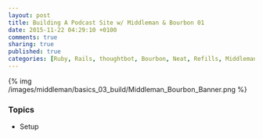 ```yaml
---
layout: post
title: Building A Podcast Site w/ Middleman & Bourbon 01 
date: 2015-11-22 04:29:10 +0100
comments: true
sharing: true
published: true 
categories: [Ruby, Rails, thoughtbot, Bourbon, Neat, Refills, Middleman]
---
```


{% img /images/middleman/basics_03_build/Middleman_Bourbon_Banner.png %}

### Topics

+ Setup
